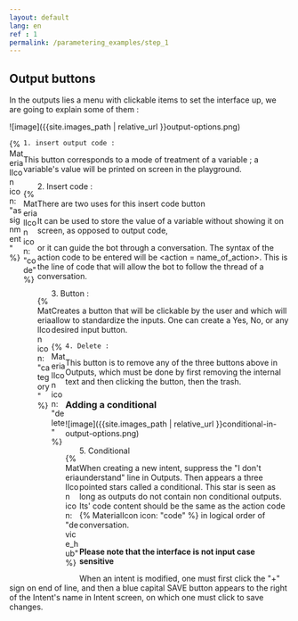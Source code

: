 ```yaml
---
layout: default
lang: en
ref : 1
permalink: /parametering_examples/step_1
---
```


## Output buttons

In the outputs lies a menu with clickable items to set the interface up, we are going to explain some of them :

![image]({{site.images_path | relative_url }}output-options.png)

<div style="float:left;width:5%" markdown="1">
  {% MaterialIcon icon: "assignment" %}
</div>

    1. insert output code :

This button corresponds to a mode of treatment of a variable ; a variable's value will be printed on screen in the playground. 


<div style="float:left;width:5%" markdown="1">

 {% MaterialIcon icon: "code" %}
</div>
    2. Insert code :

There are two uses for this insert code button

It can be used to store the value of a variable without showing it on screen, as opposed to output code, 

or it can guide the bot through a conversation. The syntax of the action code to be entered will be &#60;action = name_of_action&#62;. This is the line of code that will allow the bot to follow the thread of a conversation. 




<div style="float:left;width:5%" markdown="1">

 {% MaterialIcon icon: "category" %}
</div>
    3. Button :

Creates a button that will be clickable by the user and which will allow to standardize the inputs. One can create a Yes, No, or any desired input button.



<div style="float:left;width:5%" markdown="1">
  {% MaterialIcon icon: "delete" %}
</div>

    4. Delete :

This button is to remove any of the three buttons above in Outputs, which must be done by first removing the internal text and then clicking the button, then the trash.



### Adding a conditional


![image]({{site.images_path | relative_url }}conditional-in-output-options.png)

<div style="float:left;width:5%" markdown="1">

 {% MaterialIcon icon: "device_hub" %}
</div>
    5. Conditional

When creating a new intent, suppress the "I don't understand" line in Outputs. Then appears a three pointed stars called a conditional. This star is seen as long as outputs do not contain non conditional outputs. Its' code content should be the same as the action code  {% MaterialIcon icon: "code" %} in logical order of conversation. <br><br>

**Please note that the interface is not input case sensitive**

When an intent is modified, one must first click the "+" sign on end of line, and then a blue capital SAVE button appears to the right of the Intent's name in Intent screen, on which one must click to save changes.
